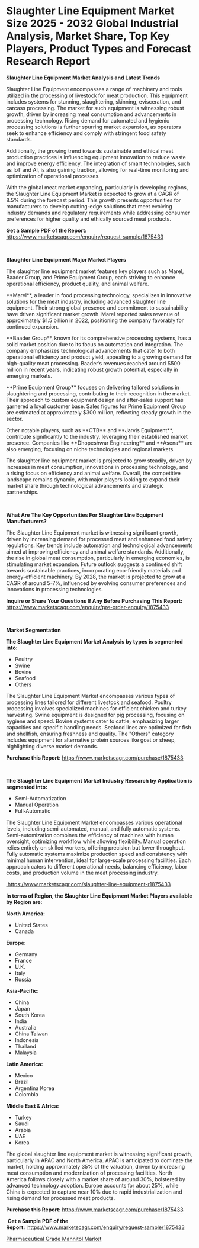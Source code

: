 <p><h1>Slaughter Line Equipment Market Size 2025 - 2032 Global Industrial Analysis, Market Share, Top Key Players, Product Types and Forecast Research Report</h1></p><p><strong>Slaughter Line Equipment Market Analysis and Latest Trends</strong></p>
<p><p>Slaughter Line Equipment encompasses a range of machinery and tools utilized in the processing of livestock for meat production. This equipment includes systems for stunning, slaughtering, skinning, evisceration, and carcass processing. The market for such equipment is witnessing robust growth, driven by increasing meat consumption and advancements in processing technology. Rising demand for automated and hygienic processing solutions is further spurring market expansion, as operators seek to enhance efficiency and comply with stringent food safety standards.</p><p>Additionally, the growing trend towards sustainable and ethical meat production practices is influencing equipment innovation to reduce waste and improve energy efficiency. The integration of smart technologies, such as IoT and AI, is also gaining traction, allowing for real-time monitoring and optimization of operational processes.</p><p>With the global meat market expanding, particularly in developing regions, the Slaughter Line Equipment Market is expected to grow at a CAGR of 8.5% during the forecast period. This growth presents opportunities for manufacturers to develop cutting-edge solutions that meet evolving industry demands and regulatory requirements while addressing consumer preferences for higher quality and ethically sourced meat products.</p></p>
<p><strong>Get a Sample PDF of the Report:&nbsp;</strong> <a href="https://www.marketscagr.com/enquiry/request-sample/1875433?utm_campaign=3135&utm_medium=2&utm_source=Github&utm_content=ia&utm_term=28032025&utm_id=slaughter-line-equipment">https://www.marketscagr.com/enquiry/request-sample/1875433</a></p>
<p>&nbsp;</p>
<p><strong>Slaughter Line Equipment Major Market Players</strong></p>
<p><p>The slaughter line equipment market features key players such as Marel, Baader Group, and Prime Equipment Group, each striving to enhance operational efficiency, product quality, and animal welfare. </p><p>**Marel**, a leader in food processing technology, specializes in innovative solutions for the meat industry, including advanced slaughter line equipment. Their strong global presence and commitment to sustainability have driven significant market growth. Marel reported sales revenue of approximately $1.5 billion in 2022, positioning the company favorably for continued expansion.</p><p>**Baader Group**, known for its comprehensive processing systems, has a solid market position due to its focus on automation and integration. The company emphasizes technological advancements that cater to both operational efficiency and product yield, appealing to a growing demand for high-quality meat processing. Baader’s revenues reached around $500 million in recent years, indicating robust growth potential, especially in emerging markets.</p><p>**Prime Equipment Group** focuses on delivering tailored solutions in slaughtering and processing, contributing to their recognition in the market. Their approach to custom equipment design and after-sales support has garnered a loyal customer base. Sales figures for Prime Equipment Group are estimated at approximately $300 million, reflecting steady growth in the sector.</p><p>Other notable players, such as **CTB** and **Jarvis Equipment**, contribute significantly to the industry, leveraging their established market presence. Companies like **Dhopeshwar Engineering** and **Asena** are also emerging, focusing on niche technologies and regional markets.</p><p>The slaughter line equipment market is projected to grow steadily, driven by increases in meat consumption, innovations in processing technology, and a rising focus on efficiency and animal welfare. Overall, the competitive landscape remains dynamic, with major players looking to expand their market share through technological advancements and strategic partnerships.</p></p>
<p>&nbsp;</p>
<p><strong>What Are The Key Opportunities For Slaughter Line Equipment Manufacturers?</strong></p>
<p><p>The Slaughter Line Equipment market is witnessing significant growth, driven by increasing demand for processed meat and enhanced food safety regulations. Key trends include automation and technological advancements aimed at improving efficiency and animal welfare standards. Additionally, the rise in global meat consumption, particularly in emerging economies, is stimulating market expansion. Future outlook suggests a continued shift towards sustainable practices, incorporating eco-friendly materials and energy-efficient machinery. By 2028, the market is projected to grow at a CAGR of around 5-7%, influenced by evolving consumer preferences and innovations in processing technologies.</p></p>
<p><strong>Inquire or Share Your Questions If Any Before Purchasing This Report:</strong> <a href="https://www.marketscagr.com/enquiry/pre-order-enquiry/1875433?utm_campaign=3135&utm_medium=2&utm_source=Github&utm_content=ia&utm_term=28032025&utm_id=slaughter-line-equipment">https://www.marketscagr.com/enquiry/pre-order-enquiry/1875433</a></p>
<p>&nbsp;</p>
<p><strong>Market Segmentation</strong></p>
<p><strong>The Slaughter Line Equipment Market Analysis by types is segmented into:</strong></p>
<p><ul><li>Poultry</li><li>Swine</li><li>Bovine</li><li>Seafood</li><li>Others</li></ul></p>
<p><p>The Slaughter Line Equipment Market encompasses various types of processing lines tailored for different livestock and seafood. Poultry processing involves specialized machines for efficient chicken and turkey harvesting. Swine equipment is designed for pig processing, focusing on hygiene and speed. Bovine systems cater to cattle, emphasizing larger capacities and specific handling needs. Seafood lines are optimized for fish and shellfish, ensuring freshness and quality. The "Others" category includes equipment for alternative protein sources like goat or sheep, highlighting diverse market demands.</p></p>
<p><strong>Purchase this Report:&nbsp;</strong><a href="https://www.marketscagr.com/purchase/1875433?utm_campaign=3135&utm_medium=2&utm_source=Github&utm_content=ia&utm_term=28032025&utm_id=slaughter-line-equipment">https://www.marketscagr.com/purchase/1875433</a></p>
<p>&nbsp;</p>
<p><strong>The Slaughter Line Equipment Market Industry Research by Application is segmented into:</strong></p>
<p><ul><li>Semi-Automatization</li><li>Manual Operation</li><li>Full-Automatic</li></ul></p>
<p><p>The Slaughter Line Equipment Market encompasses various operational levels, including semi-automated, manual, and fully automatic systems. Semi-automization combines the efficiency of machines with human oversight, optimizing workflow while allowing flexibility. Manual operation relies entirely on skilled workers, offering precision but lower throughput. Fully automatic systems maximize production speed and consistency with minimal human intervention, ideal for large-scale processing facilities. Each approach caters to different operational needs, balancing efficiency, labor costs, and production volume in the meat processing industry.</p></p>
<p><a href="https://www.marketscagr.com/slaughter-line-equipment-r1875433?utm_campaign=3135&utm_medium=2&utm_source=Github&utm_content=ia&utm_term=28032025&utm_id=slaughter-line-equipment">&nbsp;https://www.marketscagr.com/slaughter-line-equipment-r1875433</a></p>
<p><strong>In terms of Region, the Slaughter Line Equipment Market Players available by Region are:</strong></p>
<p>
    <p> <strong> North America: </strong>
        <ul>
            <li>United States</li>
            <li>Canada</li>
        </ul>
        </p> 
    <p> <strong> Europe: </strong>
        <ul>
            <li>Germany</li>
            <li>France</li>
            <li>U.K.</li>
            <li>Italy</li>
            <li>Russia</li>
        </ul>
        </p> 
    <p> <strong> Asia-Pacific: </strong>
        <ul>
            <li>China</li>
            <li>Japan</li>
            <li>South Korea</li>
            <li>India</li>
            <li>Australia</li>
            <li>China Taiwan</li>
            <li>Indonesia</li>
            <li>Thailand</li>
            <li>Malaysia</li>
        </ul>
        </p> 
    <p> <strong> Latin America: </strong>
        <ul>
            <li>Mexico</li>
            <li>Brazil</li>
            <li>Argentina Korea</li>
            <li>Colombia</li>
        </ul>
        </p> 
    <p> <strong> Middle East & Africa: </strong>
        <ul>
            <li>Turkey</li>
            <li>Saudi</li>
            <li>Arabia</li>
            <li>UAE</li>
            <li>Korea</li>
        </ul>
    </p>
    </p>
<p><p>The global slaughter line equipment market is witnessing significant growth, particularly in APAC and North America. APAC is anticipated to dominate the market, holding approximately 35% of the valuation, driven by increasing meat consumption and modernization of processing facilities. North America follows closely with a market share of around 30%, bolstered by advanced technology adoption. Europe accounts for about 25%, while China is expected to capture near 10% due to rapid industrialization and rising demand for processed meat products.</p></p>
<p><strong>Purchase this Report: </strong><a href="https://www.marketscagr.com/purchase/1875433?utm_campaign=3135&utm_medium=2&utm_source=Github&utm_content=ia&utm_term=28032025&utm_id=slaughter-line-equipment">https://www.marketscagr.com/purchase/1875433</a></p>
<p>&nbsp;<strong>Get a Sample PDF of the Report:&nbsp;&nbsp;</strong><a href="https://www.marketscagr.com/enquiry/request-sample/1875433?utm_campaign=3135&utm_medium=2&utm_source=Github&utm_content=ia&utm_term=28032025&utm_id=slaughter-line-equipment">https://www.marketscagr.com/enquiry/request-sample/1875433</a></p>
<p><strong></strong></p>
<p><p><a href="https://github.com/jolinolooman/Market-Research-Report-List-1/blob/main/pharmaceutical-grade-mannitol-market.md?utm_campaign=3135&utm_medium=2&utm_source=Github&utm_content=ia&utm_term=28032025&utm_id=slaughter-line-equipment">Pharmaceutical Grade Mannitol Market</a></p></p>